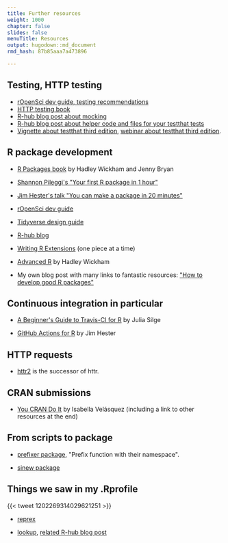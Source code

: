 ```yaml
---
title: Further resources
weight: 1000
chapter: false
slides: false
menuTitle: Resources
output: hugodown::md_document
rmd_hash: 87b85aaa7a473896

---
```


## Testing, HTTP testing

-   [rOpenSci dev guide, testing recommendations](https://devguide.ropensci.org/building.html#testing)
-   [HTTP testing book](https://books.ropensci.org/http-testing)
-   [R-hub blog post about mocking](https://blog.r-hub.io/2019/10/29/mocking/)
-   [R-hub blog post about helper code and files for your testthat tests](https://blog.r-hub.io/2020/11/18/testthat-utility-belt/)
-   [Vignette about testthat third edition](https://testthat.r-lib.org/articles/third-edition.html), [webinar about testthat third edition](https://www.rstudio.com/resources/webinars/testthat-3/).

## R package development

-   [R Packages book](https://r-pkgs.org) by Hadley Wickham and Jenny Bryan

-   [Shannon Pileggi's "Your first R package in 1 hour"](https://www.pipinghotdata.com/posts/2020-10-25-your-first-r-package-in-1-hour/)

-   [Jim Hester's talk "You can make a package in 20 minutes"](https://www.jimhester.com/talk/2018-rsc-r-pkgs/)

-   [rOpenSci dev guide](https://devguide.ropensci.org)

-   [Tidyverse design guide](https://design.tidyverse.org/)

-   [R-hub blog](https://blog.r-hub.io)

-   [Writing R Extensions](https://cran.r-project.org/doc/manuals/R-exts.html) (one piece at a time)

-   [Advanced R](https://adv-r.hadley.nz/) by Hadley Wickham

-   My own blog post with many links to fantastic resources: ["How to develop good R packages"](http://www.masalmon.eu/2017/12/11/goodrpackages/)

## Continuous integration in particular

-   [A Beginner's Guide to Travis-CI for R](https://juliasilge.com/blog/beginners-guide-to-travis/) by Julia Silge

-   [GitHub Actions for R](https://www.jimhester.com/talk/2020-rsc-github-actions/) by Jim Hester

## HTTP requests

-   [httr2](https://github.com/r-lib/httr2) is the successor of httr.

## CRAN submissions

-   [You CRAN Do It](https://ivelasq.rbind.io/blog/you-cran-do-it/) by Isabella Velásquez (including a link to other resources at the end)

## From scripts to package

-   [prefixer package](https://github.com/dreamRs/prefixer), "Prefix function with their namespace".

-   [sinew package](https://yonicd.github.io/sinew/articles/motivation.html)

## Things we saw in my .Rprofile

{{< tweet 1202269314029621251 >}}

-   [reprex](https://reprex.tidyverse.org/)

-   [lookup](https://github.com/jimhester/lookup#readme), [related R-hub blog post](https://blog.r-hub.io/2019/05/14/read-the-source/)

